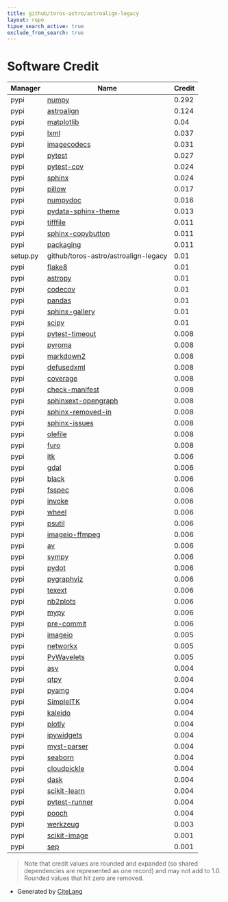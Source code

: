 ```yaml
---
title: github/toros-astro/astroalign-legacy
layout: repo
tipue_search_active: true
exclude_from_search: true
---
```

# Software Credit

|Manager|Name|Credit|
|-------|----|------|
|pypi|[numpy](https://pypi.org/project/numpy)|0.292|
|pypi|[astroalign](https://astroalign.readthedocs.io/)|0.124|
|pypi|[matplotlib](https://pypi.org/project/matplotlib)|0.04|
|pypi|[lxml](https://pypi.org/project/lxml)|0.037|
|pypi|[imagecodecs](https://pypi.org/project/imagecodecs)|0.031|
|pypi|[pytest](https://pypi.org/project/pytest)|0.027|
|pypi|[pytest-cov](https://github.com/pytest-dev/pytest-cov)|0.024|
|pypi|[sphinx](https://pypi.org/project/sphinx)|0.024|
|pypi|[pillow](https://python-pillow.org)|0.017|
|pypi|[numpydoc](https://pypi.org/project/numpydoc)|0.016|
|pypi|[pydata-sphinx-theme](https://pypi.org/project/pydata-sphinx-theme)|0.013|
|pypi|[tifffile](https://www.lfd.uci.edu/~gohlke/)|0.011|
|pypi|[sphinx-copybutton](https://pypi.org/project/sphinx-copybutton)|0.011|
|pypi|[packaging](https://pypi.org/project/packaging)|0.011|
|setup.py|github/toros-astro/astroalign-legacy|0.01|
|pypi|[flake8](https://pypi.org/project/flake8)|0.01|
|pypi|[astropy](https://pypi.org/project/astropy)|0.01|
|pypi|[codecov](https://pypi.org/project/codecov)|0.01|
|pypi|[pandas](https://pypi.org/project/pandas)|0.01|
|pypi|[sphinx-gallery](https://pypi.org/project/sphinx-gallery)|0.01|
|pypi|[scipy](https://pypi.org/project/scipy)|0.01|
|pypi|[pytest-timeout](https://pypi.org/project/pytest-timeout)|0.008|
|pypi|[pyroma](https://pypi.org/project/pyroma)|0.008|
|pypi|[markdown2](https://pypi.org/project/markdown2)|0.008|
|pypi|[defusedxml](https://pypi.org/project/defusedxml)|0.008|
|pypi|[coverage](https://pypi.org/project/coverage)|0.008|
|pypi|[check-manifest](https://pypi.org/project/check-manifest)|0.008|
|pypi|[sphinxext-opengraph](https://pypi.org/project/sphinxext-opengraph)|0.008|
|pypi|[sphinx-removed-in](https://pypi.org/project/sphinx-removed-in)|0.008|
|pypi|[sphinx-issues](https://pypi.org/project/sphinx-issues)|0.008|
|pypi|[olefile](https://pypi.org/project/olefile)|0.008|
|pypi|[furo](https://pypi.org/project/furo)|0.008|
|pypi|[itk](https://pypi.org/project/itk)|0.006|
|pypi|[gdal](https://pypi.org/project/gdal)|0.006|
|pypi|[black](https://pypi.org/project/black)|0.006|
|pypi|[fsspec](https://pypi.org/project/fsspec)|0.006|
|pypi|[invoke](https://pypi.org/project/invoke)|0.006|
|pypi|[wheel](https://pypi.org/project/wheel)|0.006|
|pypi|[psutil](https://pypi.org/project/psutil)|0.006|
|pypi|[imageio-ffmpeg](https://pypi.org/project/imageio-ffmpeg)|0.006|
|pypi|[av](https://pypi.org/project/av)|0.006|
|pypi|[sympy](https://pypi.org/project/sympy)|0.006|
|pypi|[pydot](https://pypi.org/project/pydot)|0.006|
|pypi|[pygraphviz](https://pypi.org/project/pygraphviz)|0.006|
|pypi|[texext](https://pypi.org/project/texext)|0.006|
|pypi|[nb2plots](https://pypi.org/project/nb2plots)|0.006|
|pypi|[mypy](https://pypi.org/project/mypy)|0.006|
|pypi|[pre-commit](https://pypi.org/project/pre-commit)|0.006|
|pypi|[imageio](https://github.com/imageio/imageio)|0.005|
|pypi|[networkx](https://networkx.org/)|0.005|
|pypi|[PyWavelets](https://github.com/PyWavelets/pywt)|0.005|
|pypi|[asv](https://pypi.org/project/asv)|0.004|
|pypi|[qtpy](https://pypi.org/project/qtpy)|0.004|
|pypi|[pyamg](https://pypi.org/project/pyamg)|0.004|
|pypi|[SimpleITK](https://pypi.org/project/SimpleITK)|0.004|
|pypi|[kaleido](https://pypi.org/project/kaleido)|0.004|
|pypi|[plotly](https://pypi.org/project/plotly)|0.004|
|pypi|[ipywidgets](https://pypi.org/project/ipywidgets)|0.004|
|pypi|[myst-parser](https://pypi.org/project/myst-parser)|0.004|
|pypi|[seaborn](https://pypi.org/project/seaborn)|0.004|
|pypi|[cloudpickle](https://pypi.org/project/cloudpickle)|0.004|
|pypi|[dask](https://pypi.org/project/dask)|0.004|
|pypi|[scikit-learn](https://pypi.org/project/scikit-learn)|0.004|
|pypi|[pytest-runner](https://pypi.org/project/pytest-runner)|0.004|
|pypi|[pooch](https://pypi.org/project/pooch)|0.004|
|pypi|[werkzeug](https://pypi.org/project/werkzeug)|0.003|
|pypi|[scikit-image](https://scikit-image.org)|0.001|
|pypi|[sep](https://github.com/kbarbary/sep)|0.001|


> Note that credit values are rounded and expanded (so shared dependencies are represented as one record) and may not add to 1.0. Rounded values that hit zero are removed.


- Generated by [CiteLang](https://github.com/vsoch/citelang)
